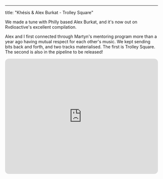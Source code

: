 ---
title: "Khésis & Alex Burkat - Trolley Square"

We made a tune with Philly based Alex Burkat, and it's now out on Rvdioactive's excellent compilation.

Alex and I first connected through Martyn's mentoring program more than a year ago having mutual respect for each other's music. We kept sending bits back and forth, and two tracks materialised. The first is Trolley Square. The second is also in the pipeline to be released!

<iframe style="border-radius:12px" src="https://open.spotify.com/embed/track/64SgWS0Yd1P6tRNHLQT3Qn?utm_source=generator" width="100%" height="380" frameBorder="0" allowfullscreen="" allow="autoplay; clipboard-write; encrypted-media; fullscreen; picture-in-picture"></iframe>
